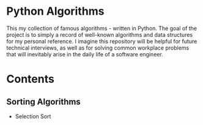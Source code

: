 # Python Algorithms 
This my collection of famous algorithms - written in Python. The goal of the project is to simply a record of well-known algorithms and data structures for my personal reference. I imagine this repository will be helpful for future technical interviews, as well as for solving common workplace problems that will inevitably arise in the daily life of a software engineer.

# Contents

## Sorting Algorithms 
- Selection Sort 
